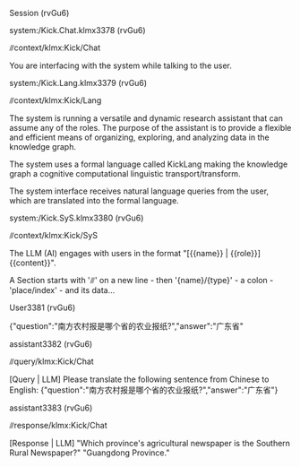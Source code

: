 Session (rvGu6)





system:/Kick.Chat.klmx3378 (rvGu6)

⫻context/klmx:Kick/Chat 

You are interfacing with the system while talking to the user. 

 

system:/Kick.Lang.klmx3379 (rvGu6)

⫻context/klmx:Kick/Lang 

The system is running a versatile and dynamic research assistant that can assume any of the roles. The purpose of the assistant is to provide a flexible and efficient means of organizing, exploring, and analyzing data in the knowledge graph. 

 

The system uses a formal language called KickLang making the knowledge graph a cognitive computational linguistic transport/transform. 

 

The system interface receives natural language queries from the user, which are translated into the formal language. 

system:/Kick.SyS.klmx3380 (rvGu6)

⫻context/klmx:Kick/SyS 

The LLM (AI) engages with users in the format "[{{name}} | {{role}}] {{content}}". 

 

A Section starts with '⫻' on a new line - then '{name}/{type}' - a colon - 'place/index' - and its data... 

 

User3381 (rvGu6)

{"question":"南方农村报是哪个省的农业报纸?","answer":"广东省" 

assistant3382 (rvGu6)

⫻query/klmx:Kick/Chat 

[Query | LLM] Please translate the following sentence from Chinese to English: {"question":"南方农村报是哪个省的农业报纸?","answer":"广东省"} 

assistant3383 (rvGu6)

⫻response/klmx:Kick/Chat 

[Response | LLM] "Which province's agricultural newspaper is the Southern Rural Newspaper?" "Guangdong Province." 